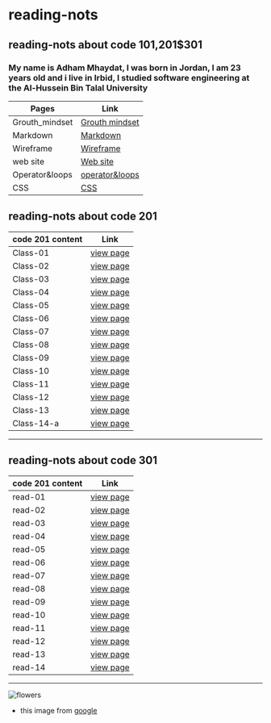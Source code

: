 # reading-nots 
## reading-nots about code 101,201$301
### My name is Adham Mhaydat, I was born in Jordan, I am 23 years old and i live in Irbid, I studied software engineering at the Al-Hussein Bin Talal University 



| Pages            | Link          |
| -------------    | ------------- |
| Grouth_mindset   | [Grouth mindset](https://adhammhaydat.github.io/reading-nots/grouth_mindset)   |
| Markdown         | [Markdown](https://adhammhaydat.github.io/reading-nots/markdoown)  |
| Wireframe        | [Wireframe](https://adhammhaydat.github.io/reading-nots/wireframe&HTML)  |
| web site        | [Web site](https://adhammhaydat.github.io/reading-nots/web%20site)  |
| Operator&loops        | [operator&loops](https://adhammhaydat.github.io/reading-nots/operator&loops)  |
| CSS        | [CSS](https://adhammhaydat.github.io/reading-nots/css)  |


## reading-nots about code 201
 
|code 201 content  | Link          |
| -------------    | ------------- |
| Class-01   | [view page](https://adhammhaydat.github.io/reading-nots/Class01)   |
| Class-02   | [view page](https://adhammhaydat.github.io/reading-nots/Class-02)  |
| Class-03   | [view page](https://adhammhaydat.github.io/reading-nots/class03)   |
| Class-04   | [view page](https://adhammhaydat.github.io/reading-nots/class04)   |
| Class-05   | [view page](https://adhammhaydat.github.io/reading-nots/class05)   |
| Class-06   | [view page](https://adhammhaydat.github.io/reading-nots/class06)   |
| Class-07   | [view page](https://adhammhaydat.github.io/reading-nots/class07)   |
| Class-08   | [view page](https://adhammhaydat.github.io/reading-nots/class08)   |
| Class-09   | [view page](https://adhammhaydat.github.io/reading-nots/class09)   |
| Class-10   | [view page](https://adhammhaydat.github.io/reading-nots/class10)   |
| Class-11   | [view page](https://adhammhaydat.github.io/reading-nots/class11)   |
| Class-12   | [view page](https://adhammhaydat.github.io/reading-nots/class12)   |
| Class-13   | [view page](https://adhammhaydat.github.io/reading-nots/class13)   |
| Class-14-a   | [view page](https://adhammhaydat.github.io/reading-nots/class14-a)   |

------------------------------
## reading-nots about code 301
 
|code 201 content  | Link          |
| -------------    | ------------- |
| read-01   | [view page](https://adhammhaydat.github.io/reading-nots/read-01)   |
| read-02   | [view page](https://adhammhaydat.github.io/reading-nots/read-02)   |
| read-03   | [view page](https://adhammhaydat.github.io/reading-nots/read-03)   |
| read-04   | [view page](https://adhammhaydat.github.io/reading-nots/read-04)   |
| read-05   | [view page](https://adhammhaydat.github.io/reading-nots/read-05)   |
| read-06   | [view page](https://adhammhaydat.github.io/reading-nots/read-06)   |
| read-07   | [view page](https://adhammhaydat.github.io/reading-nots/read-07)   |
| read-08   | [view page](https://adhammhaydat.github.io/reading-nots/read-08)   |
| read-09   | [view page](https://adhammhaydat.github.io/reading-nots/read-09)   |
| read-10   | [view page](https://adhammhaydat.github.io/reading-nots/read-10)   |
| read-11   | [view page](https://adhammhaydat.github.io/reading-nots/read-11)   |
| read-12   | [view page](https://adhammhaydat.github.io/reading-nots/read-12)   |
| read-13   | [view page](https://adhammhaydat.github.io/reading-nots/read-13)   |
| read-14   | [view page](https://adhammhaydat.github.io/reading-nots/read-14)   |









------------------------------
![flowers](https://www.cnet.com/a/img/-hKxkdumNe7lH0cJGaxr9q1Dgsg=/940x528/2021/03/29/0ed0cf8c-d1b0-4a21-af3a-6b1f42bf7975/floom.jpg)


- this image from [google](https://www.google.com)
